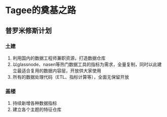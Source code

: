# Tagee的奠基之路

## 普罗米修斯计划

### 土建
1. 利用国内的数据工程师兼职资源，打造数据仓库
2. 以glassnode、nasen等热门数据工具的指标为需求，全量复制，同时以此建立最适合复用的数据内容层，开放供大家使用
3. 所有的数据处理代码（ETL、指标计算等），全面无保留开放

### 盖楼
1. 持续新增各种数据指标
2. 建立各个主题的特征仓库
